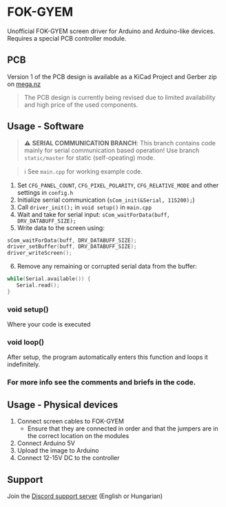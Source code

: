 # FOK-GYEM
Unofficial FOK-GYEM screen driver for Arduino and Arduino-like devices. Requires a special PCB controller module.

## PCB
Version 1 of the PCB design is available as a KiCad Project and Gerber zip on [mega.nz](https://mega.nz/file/3mAA2AxQ#uEkXPkIazQjaFEwh2zbjOequC6g8-KIUfY65_SY9eXo)

> The PCB design is currently being revised due to limited availability and high price of the used components.

## Usage - Software

> :warning: **SERIAL COMMUNICATION BRANCH**: This branch contains code mainly for serial communication based operation! Use branch `static/master` for static (self-opeating) mode.

> :information_source: See `main.cpp` for working example code.

1. Set `CFG_PANEL_COUNT`, `CFG_PIXEL_POLARITY`, `CFG_RELATIVE_MODE` and other settings in `config.h`
2. Initialize serrial communication (`sCom_init(&Serial, 115200);`)
3. Call `driver_init();` in `void setup()` in `main.cpp`
4. Wait and take for serial input: `sCom_waitForData(buff, DRV_DATABUFF_SIZE);`
5. Write data to the screen using:
```cpp
sCom_waitForData(buff, DRV_DATABUFF_SIZE);
driver_setBuffer(buff, DRV_DATABUFF_SIZE);
driver_writeScreen();
```
6. Remove any remaining or corrupted serial data from the buffer:
```cpp
while(Serial.available()) {
   Serial.read();
}
```

### void setup()
Where your code is executed

### void loop()
After setup, the program automatically enters this function and loops it indefinitely.

### For more info see the comments and briefs in the code.

## Usage - Physical devices
1. Connect screen cables to FOK-GYEM
   - Ensure that they are connected in order and that the jumpers are in the correct location on the modules
1. Connect Arduino 5V 
2. Upload the image to Arduino
3. Connect 12-15V DC to the controller

## Support
Join the [Discord support server](https://discord.gg/dMrwaAkEcv) (English or Hungarian)
